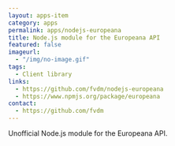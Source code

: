 ```yaml
---
layout: apps-item
category: apps
permalink: apps/nodejs-europeana
title: Node.js module for the Europeana API
featured: false
imageurl: 
  - "/img/no-image.gif"
tags: 
  - Client library
links:
  - https://github.com/fvdm/nodejs-europeana
  - https://www.npmjs.org/package/europeana
contact:
  - https://github.com/fvdm
---
```


Unofficial Node.js module for the Europeana API. 
